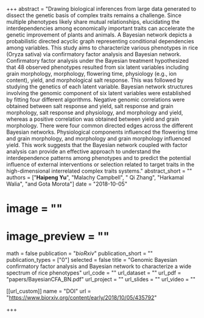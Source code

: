 +++ 
abstract = "Drawing biological inferences from large data generated to dissect the genetic basis of complex traits remains a challenge. Since multiple phenotypes likely share mutual relationships, elucidating the interdependencies among economically important traits can accelerate the genetic improvement of plants and animals. A Bayesian network depicts a probabilistic directed acyclic graph representing conditional dependencies among variables. This study aims to characterize various phenotypes in rice (Oryza sativa) via confirmatory factor analysis and Bayesian network. Confirmatory factor analysis under the Bayesian treatment hypothesized that 48 observed phenotypes resulted from six latent variables including grain morphology, morphology, flowering time, physiology (e.g., ion content), yield, and morphological salt response. This was followed by studying the genetics of each latent variable. Bayesian network structures involving the genomic component of six latent variables were established by fitting four different algorithms. Negative genomic correlations were obtained between salt response and yield, salt response and grain morphology, salt response and physiology, and morphology and yield, whereas a positive correlation was obtained between yield and grain morphology. There were four common directed edges across the different Bayesian networks. Physiological components influenced the flowering time and grain morphology, and morphology and grain morphology influenced yield. This work suggests that the Bayesian network coupled with factor analysis can provide an effective approach to understand the interdependence patterns among phenotypes and to predict the potential influence of external interventions or selection related to target traits in the high-dimensional interrelated complex traits systems."
abstract_short = ""
authors = ["__Haipeng Yu__", "Malachy Campbell", " Qi Zhang", "Harkamal Walia", "and Gota Morota"]
date = "2018-10-05"
# image = ""
# image_preview = ""
math = false
publication = "*bioRxiv*"
publication_short = ""
publication_types = ["0"]
selected = false
title = "Genomic Bayesian confirmatory factor analysis and Bayesian network to characterize a wide spectrum of rice phenotypes"
url_code = ""
url_dataset = ""
url_pdf = "papers/BayesianCFA_BN.pdf"
url_project = ""
url_slides = ""
url_video = ""

[[url_custom]]
name = "DOI"
url = "https://www.biorxiv.org/content/early/2018/10/05/435792"

+++
